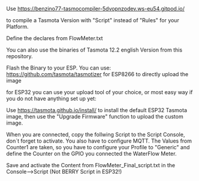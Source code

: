 

Use https://benzino77-tasmocompiler-5dvopnzodev.ws-eu54.gitpod.io/


to compile a Tasmota Version with "Script" instead of "Rules" for your Platform.

Define the  declares from FlowMeter.txt

You can also use the binaries of Tasmota 12.2 english Version from this repository. 

Flash the Binary to your ESP. 
You can use: 
https://github.com/tasmota/tasmotizer for ESP8266 to directly upload the image 

for ESP32 you can use your upload tool of your choice, or most easy way if you do not have anything set up yet:

Use https://tasmota.github.io/install/ to install the default ESP32 Tasmota image, then use the "Upgrade Firmware" function to upload the custom image.

When you are connected, copy the follwing Script to the Script Console, don´t forget to activate. You also have to configure MQTT. The Values from Counter1 are taken, so you have to configure your Profile to "Generic" and define the Counter on the GPIO you connected the WaterFlow Meter.

Save and activate the Content from FlowMeter_Final_script.txt in the Console-->Script (Not BERRY Script in ESP32!) 


